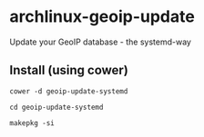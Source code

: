 archlinux-geoip-update
======================

Update your GeoIP database - the systemd-way

Install (using cower)
---------------------

`cower -d geoip-update-systemd`

`cd geoip-update-systemd`

`makepkg -si`
